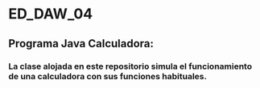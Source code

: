 # ED_DAW_04
## Programa Java Calculadora:
### La clase alojada en este repositorio simula el funcionamiento de una calculadora con sus funciones habituales.
